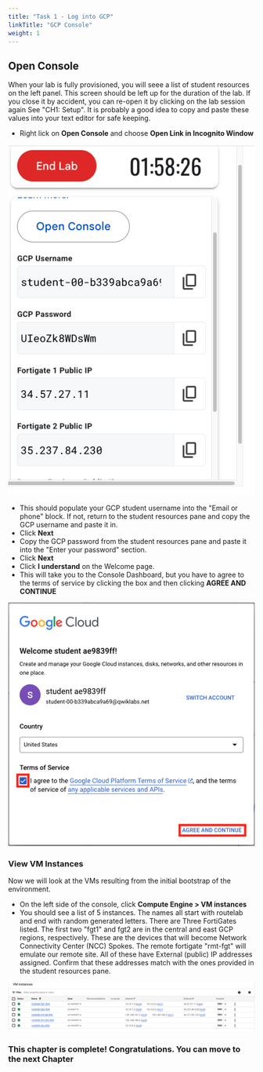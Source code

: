 ```yaml
---
title: "Task 1 - Log into GCP"
linkTitle: "GCP Console"
weight: 1
---
```


## Open Console

When your lab is fully provisioned, you will seee a list of student resources on the left panel.  This screen should be left up for the duration of the lab.  If you close it by accident, you can re-open it by clicking on the lab session again See "CH1: Setup".   It is probably a good idea to copy and paste these values into your text editor for safe keeping.

- Right lick on **Open Console** and choose **Open Link in Incognito Window**

![Open Console](open_con.png)

- This should populate your GCP student username into the "Email or phone" block.  If not, return to the student resources pane and copy the GCP username and paste it in.
- Click **Next**
- Copy the GCP password from the student resources pane and paste it into the "Enter your password" section.
- Click **Next**
- Click **I understand** on the Welcome page.
- This will take you to the Console Dashboard, but you have to agree to the terms of service by clicking the box and then clicking **AGREE AND CONTINUE**

![Agree](agree.png)

### View VM Instances

Now we will look at the VMs resulting from the initial bootstrap of the environment.

- On the left side of the console, click **Compute Engine > VM instances**
- You should see a list of 5 instances.  The names all start with routelab and end with random generated letters.  There are Three FortiGates listed. The first two "fgt1" and fgt2 are in the central and east GCP regions, respectively.  These are the devices that will become Network Connectivity Center (NCC) Spokes.  The remote fortigate "rmt-fgt" will emulate our remote site.  All of these have External (public) IP addresses assigned.  Confirm that these addresses match with the ones provided in the student resources pane.

![VMs](vms.png)

### This chapter is complete!  Congratulations.  You can move to the next Chapter